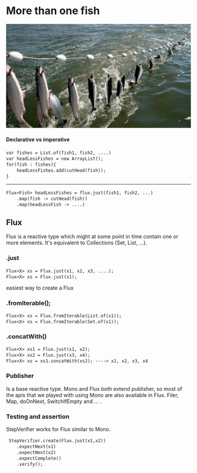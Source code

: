 # More than one fish

![Fished](fishes.jpeg)

#### Declarative vs imperative
    var fishes = List.of(fish1, fish2, ....)
    var headLessFishes = new ArrayList(); 
    for(fish : fishes){
        headLessFishes.add(cutHead(fish));
    }
-------------------------
    Flux<Fish> headLessFishes = flux.just(fish1, fish2, ...)
        .map(fish -> cutHead(fish))
        .map(headLessFish -> ....)

## Flux
Flux is a reactive type which might at some point in time contain one or more elements.
It's equivalent to Collections (Set, List, ...).

### .just
    Flux<X> xs = Flux.just(x1, x2, x3, ....);
    Flux<X> xs = Flux.just(x1);

easiest way to create a Flux 

### .fromIterable();
    Flux<X> xs = Flux.fromIterable(List.of(x1));
    Flux<X> xs = Flux.fromIterable(Set.of(x1));

### .concatWith()
    Flux<X> xs1 = Flux.just(x1, x2);
    Flux<X> xs2 = Flux.just(x3, x4);
    Flux<X> xs = xs1.concatWith(xs2); ----> x1, x2, x3, x4

### Publisher
Is a base reactive type.
Mono and Flux both extend publisher, so most of the apis that we played with using Mono are also available in Flux.
Filer, Map, doOnNext, SwitchIfEmpty and ... .

### Testing and assertion
StepVerifier works for Flux similar to Mono. 
   
     StepVerifier.create(Flux.just(x1,x2))
        .expectNext(x1)
        .expectNext(x2)
        .expectComplete()
        .verify();

[//]: # (pure functions and side effects)
[//]: # (....,webClient, download uptown funk, play up town funk)

